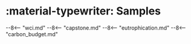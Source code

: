# :material-typewriter: Samples

--8<-- "wci.md"
--8<-- "capstone.md"
--8<-- "eutrophication.md"
--8<-- "carbon_budget.md"
